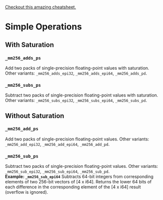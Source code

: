 [Checkout this amazing cheatsheet.](https://db.in.tum.de/~finis/x86%20intrinsics%20cheat%20sheet%20v1.0.pdf)

# Simple Operations

## With Saturation

### `_mm256_adds_ps`

Add two packs of single-precision floating-point values with saturation.
Other variants: `_mm256_adds_epi32`, `_mm256_adds_epi64`, `_mm256_adds_pd`.

### `_mm256_subs_ps`

Subtract two packs of single-precision floating-point values with saturation.
Other variants: `_mm256_subs_epi32`, `_mm256_subs_epi64`, `_mm256_subs_pd`.

## Without Saturation

### `_mm256_add_ps`

Add two packs of single-precision floating-point values.
Other variants: `_mm256_add_epi32`, `_mm256_add_epi64`, `_mm256_add_pd`.

### `_mm256_sub_ps`

Subtract two packs of single-precision floating-point values.
Other variants: `_mm256_sub_epi32`, `_mm256_sub_epi64`, `_mm256_sub_pd`.  
**Example: `_mm256_sub_epi64`** Subtracts 64-bit integers from corresponding elements of two 256-bit vectors of [4 x i64]. Returns the
lower 64 bits of each difference in the corresponding element of the [4 x i64] result (overflow is ignored).

